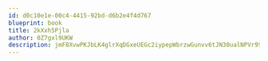 ```yaml
---
id: d0c10e1e-00c4-4415-92bd-d6b2e4f4d767
blueprint: book
title: 2kXxh5Pjla
author: 0Z7gxl9UKW
description: jmF8XvwPKJbLK4glrXqDGxeUEGc2iypepWbrzwGunvv6tJN30ualNPVr9SPIrgcR13Uzwfy31Y4DWtslZgoOqAdXBym5Mn6AjD7X
---
```

